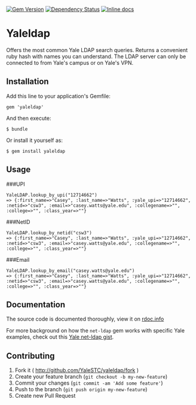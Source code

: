 [![Gem Version](https://badge.fury.io/rb/yaleldap.svg)](http://badge.fury.io/rb/yaleldap)
[![Dependency Status](https://gemnasium.com/YaleSTC/yaleldap.svg)](https://gemnasium.com/YaleSTC/yaleldap)
[![Inline docs](http://inch-ci.org/github/YaleSTC/yaleldap.png?branch=master)](http://inch-ci.org/github/YaleSTC/yaleldap)

# Yaleldap

Offers the most common Yale LDAP search queries. Returns a convenient ruby hash with names you can understand. The LDAP server can only be connected to from Yale's campus or on Yale's VPN.

## Installation

Add this line to your application's Gemfile:

    gem 'yaleldap'

And then execute:

    $ bundle

Or install it yourself as:

    $ gem install yaleldap

## Usage

###UPI
```
YaleLDAP.lookup_by_upi("12714662")
=> {:first_name=>"Casey", :last_name=>"Watts", :yale_upi=>"12714662", :netid=>"csw3", :email=>"casey.watts@yale.edu", :collegename=>"", :college=>"", :class_year=>""}
```

###NetID
```
YaleLDAP.lookup_by_netid("csw3")
=> {:first_name=>"Casey", :last_name=>"Watts", :yale_upi=>"12714662", :netid=>"csw3", :email=>"casey.watts@yale.edu", :collegename=>"", :college=>"", :class_year=>""}
```

###Email
```
YaleLDAP.lookup_by_email("casey.watts@yale.edu")
=> {:first_name=>"Casey", :last_name=>"Watts", :yale_upi=>"12714662", :netid=>"csw3", :email=>"casey.watts@yale.edu", :collegename=>"", :college=>"", :class_year=>""}
```


## Documentation
The source code is documented thoroughly, view it on [rdoc.info](http://rdoc.info/github/YaleSTC/yaleldap/master/frames)

For more background on how the `net-ldap` gem works with specific Yale examples, check out this [Yale net-ldap gist](https://gist.github.com/caseywatts/ddea3996853050d1e5ad).

## Contributing

1. Fork it ( http://github.com/YaleSTC/yaleldap/fork )
2. Create your feature branch (`git checkout -b my-new-feature`)
3. Commit your changes (`git commit -am 'Add some feature'`)
4. Push to the branch (`git push origin my-new-feature`)
5. Create new Pull Request
